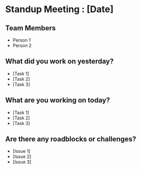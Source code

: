 # Standup Meeting : [Date]

## Team Members
* Person 1
* Person 2

## What did you work on yesterday?
- [Task 1]
- [Task 2]
- [Task 3]

## What are you working on today?
- [Task 1]
- [Task 2]
- [Task 3]

## Are there any roadblocks or challenges?
- [Issue 1]
- [Issue 2]
- [Issue 3]
